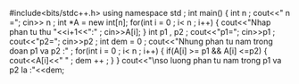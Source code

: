 #include<bits/stdc++.h>
using namespace std ; 
int main()
{
	int n ; 
	cout<<" n ="; 
	cin>> n ; 
	int *A = new int[n]; 
	for(int i = 0 ; i< n ; i++)
	{
		cout<<"Nhap phan tu thu "<<i+1<<":" ; 
		cin>>A[i]; 
	}
	int p1 , p2 ; 
	cout<<"p1="; 
	cin>>p1 ; 
	cout<<"p2="; 
	cin>>p2 ; 
	int dem = 0 ; 
	cout<<"Nhung phan tu nam trong doan p1 va p2 :" ; 
	for(int i = 0 ; i< n ; i++)
	{
		if(A[i] >= p1 && A[i] <=p2)
		{
			cout<<A[i]<<" " ; 
			dem ++ ; 
		}
	}
	cout<<"\nso luong phan tu nam trong p1 va p2 la :"<<dem; 
	

